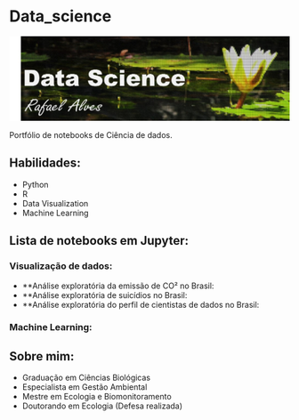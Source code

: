 # Data_science

![banner](https://github.com/Rass16/Data_science/blob/main/banner.jpg)

Portfólio de notebooks de Ciência de dados.

## Habilidades: 
* Python
* R
* Data Visualization
* Machine Learning

## Lista de notebooks em Jupyter:

### Visualização de dados:
* **Análise exploratória da emissão de CO² no Brasil:
* **Análise exploratória de suicídios no Brasil:
* **Análise exploratória do perfil de cientistas de dados no Brasil:

### Machine Learning:

## Sobre mim:

* Graduação em Ciências Biológicas
* Especialista em Gestão Ambiental
* Mestre em Ecologia e Biomonitoramento
* Doutorando em Ecologia (Defesa realizada)
